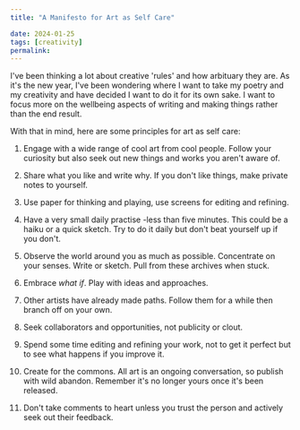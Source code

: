 ```yaml
---
title: "A Manifesto for Art as Self Care"

date: 2024-01-25
tags: [creativity] 
permalink:
---
```


I've been thinking a lot about creative 'rules' and how arbituary they are. As it's the new year, I've been wondering where I want to take my poetry and my creativity and have decided I want to do it for its own sake. I want to focus more on the wellbeing aspects of writing and making things rather than the end result.

With that in mind, here are some principles for art as self care:

1. Engage with a wide range of cool art from cool people. Follow your curiosity but also seek out new things and works you aren't aware of.

2. Share what you like and write why. If you don't like things, make private notes to yourself.

3. Use paper for thinking and playing, use screens for editing and refining.

4. Have a very small daily practise -less than five minutes. This could be a haiku or a quick sketch. Try to do it daily but don't beat yourself up if you don't.

5. Observe the world around you as much as possible. Concentrate on your senses. Write or sketch. Pull from these archives when stuck.

6. Embrace *what if*. Play with ideas and approaches.

7. Other artists have already made paths. Follow them for a while then branch off on your own.

8. Seek collaborators and opportunities, not publicity or clout.

9. Spend some time editing and refining your work, not to get it perfect but to see what happens if you improve it.

10. Create for the commons. All art is an ongoing conversation, so publish with wild abandon. Remember it's no longer yours once it's been released.

11. Don't take comments to heart unless you trust the person and actively seek out their feedback.
	

